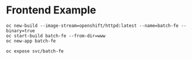 # Frontend Example


```
oc new-build --image-stream=openshift/httpd:latest --name=batch-fe --binary=true
oc start-build batch-fe --from-dir=www
oc new-app batch-fe
```

```
oc expose svc/batch-fe
```